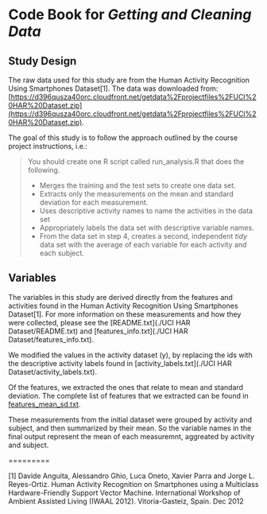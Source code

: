 # Code Book for *Getting and Cleaning Data*

## Study Design
The raw data used for this study are from the Human Activity Recognition Using Smartphones Dataset[1]. The data was downloaded from: [https://d396qusza40orc.cloudfront.net/getdata%2Fprojectfiles%2FUCI%20HAR%20Dataset.zip](https://d396qusza40orc.cloudfront.net/getdata%2Fprojectfiles%2FUCI%20HAR%20Dataset.zip).

The goal of this study is to follow the approach outlined by the course project instructions, i.e.:
> You should create one R script called run_analysis.R that does the following. 
> - Merges the training and the test sets to create one data set.
> - Extracts only the measurements on the mean and standard deviation for each measurement. 
> - Uses descriptive activity names to name the activities in the data set
> - Appropriately labels the data set with descriptive variable names. 
> - From the data set in step 4, creates a second, independent *tidy* data set with the average of each variable for each activity and each subject.


## Variables
The variables in this study are derived directly from the features and activities found in the Human Activity Recognition Using Smartphones Dataset[1]. For more information on these measurements and how they were collected, please see the [README.txt](./UCI HAR Dataset/README.txt) and [features_info.txt](./UCI HAR Dataset/features_info.txt). 

We modified the values in the activity dataset (y), by replacing the ids with the descriptive activity labels found in [activity_labels.txt](./UCI HAR Dataset/activity_labels.txt).

Of the features, we extracted the ones that relate to mean and standard deviation. The complete list of features that we extracted can be found in [features_mean_sd.txt](./features_mean_sd.txt).

These measurements from the initial dataset were grouped by activity and subject, and then summarized by their mean. So the variable names in the final output represent the mean of each measuremnt, aggreated by activity and subject. 

=========

[1] Davide Anguita, Alessandro Ghio, Luca Oneto, Xavier Parra and Jorge L. Reyes-Ortiz. Human Activity Recognition on Smartphones using a Multiclass Hardware-Friendly Support Vector Machine. International Workshop of Ambient Assisted Living (IWAAL 2012). Vitoria-Gasteiz, Spain. Dec 2012